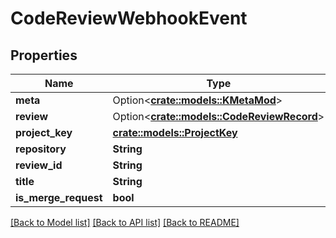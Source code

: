 # CodeReviewWebhookEvent

## Properties

Name | Type | Description | Notes
------------ | ------------- | ------------- | -------------
**meta** | Option<[**crate::models::KMetaMod**](KMetaMod.md)> |  | [optional]
**review** | Option<[**crate::models::CodeReviewRecord**](CodeReviewRecord.md)> |  | [optional]
**project_key** | [**crate::models::ProjectKey**](ProjectKey.md) |  | 
**repository** | **String** |  | 
**review_id** | **String** |  | 
**title** | **String** |  | 
**is_merge_request** | **bool** |  | 

[[Back to Model list]](../README.md#documentation-for-models) [[Back to API list]](../README.md#documentation-for-api-endpoints) [[Back to README]](../README.md)


